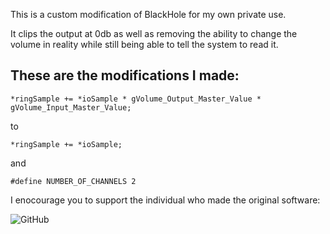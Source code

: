 This is a custom modification of BlackHole for my own private use.

It clips the output at 0db as well as removing the ability to change the volume in reality while still being able to tell the system to read it.

## These are the modifications I made:


`*ringSample += *ioSample * gVolume_Output_Master_Value * gVolume_Input_Master_Value;`

to 

`*ringSample += *ioSample;`

and

`#define NUMBER_OF_CHANNELS 2`

I enocourage you to support the individual who made the original software:


![GitHub](https://img.shields.io/github/v/release/ExistentialAudio/BlackHole)
